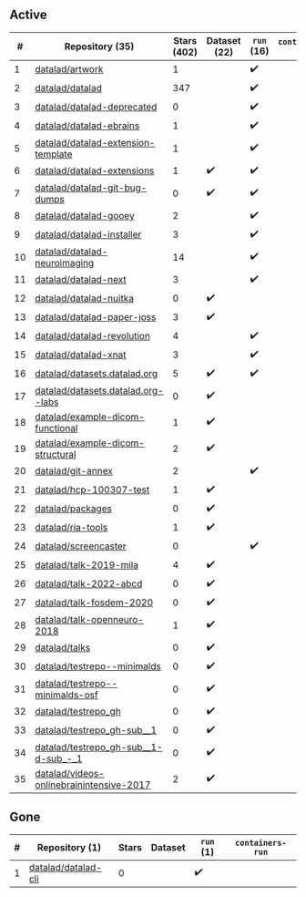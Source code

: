 ## Active
| # | Repository (35) | Stars (402) | Dataset (22) | `run` (16) | `containers-run` |
| --- | --- | --- | --- | --- | --- |
| 1 | [datalad/artwork](https://github.com/datalad/artwork) | 1 |  | :heavy_check_mark: |  |
| 2 | [datalad/datalad](https://github.com/datalad/datalad) | 347 |  | :heavy_check_mark: |  |
| 3 | [datalad/datalad-deprecated](https://github.com/datalad/datalad-deprecated) | 0 |  | :heavy_check_mark: |  |
| 4 | [datalad/datalad-ebrains](https://github.com/datalad/datalad-ebrains) | 1 |  | :heavy_check_mark: |  |
| 5 | [datalad/datalad-extension-template](https://github.com/datalad/datalad-extension-template) | 1 |  | :heavy_check_mark: |  |
| 6 | [datalad/datalad-extensions](https://github.com/datalad/datalad-extensions) | 1 | :heavy_check_mark: | :heavy_check_mark: |  |
| 7 | [datalad/datalad-git-bug-dumps](https://github.com/datalad/datalad-git-bug-dumps) | 0 | :heavy_check_mark: | :heavy_check_mark: |  |
| 8 | [datalad/datalad-gooey](https://github.com/datalad/datalad-gooey) | 2 |  | :heavy_check_mark: |  |
| 9 | [datalad/datalad-installer](https://github.com/datalad/datalad-installer) | 3 |  | :heavy_check_mark: |  |
| 10 | [datalad/datalad-neuroimaging](https://github.com/datalad/datalad-neuroimaging) | 14 |  | :heavy_check_mark: |  |
| 11 | [datalad/datalad-next](https://github.com/datalad/datalad-next) | 3 |  | :heavy_check_mark: |  |
| 12 | [datalad/datalad-nuitka](https://github.com/datalad/datalad-nuitka) | 0 | :heavy_check_mark: |  |  |
| 13 | [datalad/datalad-paper-joss](https://github.com/datalad/datalad-paper-joss) | 3 | :heavy_check_mark: |  |  |
| 14 | [datalad/datalad-revolution](https://github.com/datalad/datalad-revolution) | 4 |  | :heavy_check_mark: |  |
| 15 | [datalad/datalad-xnat](https://github.com/datalad/datalad-xnat) | 3 |  | :heavy_check_mark: |  |
| 16 | [datalad/datasets.datalad.org](https://github.com/datalad/datasets.datalad.org) | 5 | :heavy_check_mark: | :heavy_check_mark: |  |
| 17 | [datalad/datasets.datalad.org--labs](https://github.com/datalad/datasets.datalad.org--labs) | 0 | :heavy_check_mark: |  |  |
| 18 | [datalad/example-dicom-functional](https://github.com/datalad/example-dicom-functional) | 1 | :heavy_check_mark: |  |  |
| 19 | [datalad/example-dicom-structural](https://github.com/datalad/example-dicom-structural) | 2 | :heavy_check_mark: |  |  |
| 20 | [datalad/git-annex](https://github.com/datalad/git-annex) | 2 |  | :heavy_check_mark: |  |
| 21 | [datalad/hcp-100307-test](https://github.com/datalad/hcp-100307-test) | 1 | :heavy_check_mark: |  |  |
| 22 | [datalad/packages](https://github.com/datalad/packages) | 0 | :heavy_check_mark: |  |  |
| 23 | [datalad/ria-tools](https://github.com/datalad/ria-tools) | 1 | :heavy_check_mark: |  |  |
| 24 | [datalad/screencaster](https://github.com/datalad/screencaster) | 0 |  | :heavy_check_mark: |  |
| 25 | [datalad/talk-2019-mila](https://github.com/datalad/talk-2019-mila) | 4 | :heavy_check_mark: |  |  |
| 26 | [datalad/talk-2022-abcd](https://github.com/datalad/talk-2022-abcd) | 0 | :heavy_check_mark: |  |  |
| 27 | [datalad/talk-fosdem-2020](https://github.com/datalad/talk-fosdem-2020) | 0 | :heavy_check_mark: |  |  |
| 28 | [datalad/talk-openneuro-2018](https://github.com/datalad/talk-openneuro-2018) | 1 | :heavy_check_mark: |  |  |
| 29 | [datalad/talks](https://github.com/datalad/talks) | 0 | :heavy_check_mark: |  |  |
| 30 | [datalad/testrepo--minimalds](https://github.com/datalad/testrepo--minimalds) | 0 | :heavy_check_mark: |  |  |
| 31 | [datalad/testrepo--minimalds-osf](https://github.com/datalad/testrepo--minimalds-osf) | 0 | :heavy_check_mark: |  |  |
| 32 | [datalad/testrepo_gh](https://github.com/datalad/testrepo_gh) | 0 | :heavy_check_mark: |  |  |
| 33 | [datalad/testrepo_gh-sub__1](https://github.com/datalad/testrepo_gh-sub__1) | 0 | :heavy_check_mark: |  |  |
| 34 | [datalad/testrepo_gh-sub__1-d-sub_-_1](https://github.com/datalad/testrepo_gh-sub__1-d-sub_-_1) | 0 | :heavy_check_mark: |  |  |
| 35 | [datalad/videos-onlinebrainintensive-2017](https://github.com/datalad/videos-onlinebrainintensive-2017) | 2 | :heavy_check_mark: |  |  |

## Gone
| # | Repository (1) | Stars | Dataset | `run` (1) | `containers-run` |
| --- | --- | --- | --- | --- | --- |
| 1 | [datalad/datalad-cli](https://github.com/datalad/datalad-cli) | 0 |  | :heavy_check_mark: |  |
